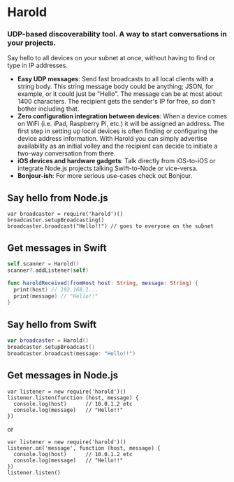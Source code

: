 # Harold

### UDP-based discoverability tool. A way to start conversations in your projects.

Say hello to all devices on your subnet at once, without having to find or type in IP addresses.

* **Easy UDP messages**: Send fast broadcasts to all local clients with a string body. This string message body could be anything; JSON, for example, or it could just be "Hello". The message can be at most about 1400 characters. The recipient gets the sender's IP for free, so don't bother including that.
* **Zero configuration integration between devices**: When a device comes on WiFi (i.e. iPad, Raspberry Pi, etc.) it will be assigned an address. The first step in setting up local devices is often finding or configuring the device address information. With Harold you can simply advertise availability as an initial volley and the recipient can decide to initiate a two-way conversation from there.
* **iOS devices and hardware gadgets**: Talk directly from iOS-to-iOS or integrate Node.js projects talking Swift-to-Node or vice-versa.
* **Bonjour-ish**: For more serious use-cases check out Bonjour.

## Say hello from Node.js

```node
var broadcaster = require('harold')()
broadcaster.setupBroadcasting()
broadcaster.broadcast("Hello!!") // goes to everyone on the subnet
```

## Get messages in Swift

```Swift
self.scanner = Harold()
scanner?.addListener(self)

func haroldReceived(fromHost host: String, message: String) {
  print(host) // 192.168.1...
  print(message) // "Hello!!"
}
```
    
## Say hello from Swift

```Swift
var broadcaster = Harold()
broadcaster.setupBroadcast()
broadcaster.broadcast(message: "Hello!!")
```

## Get messages in Node.js

```node
var listener = new require('harold')()
listener.listen(function (host, message) {
  console.log(host)      // 10.0.1.2 etc
  console.log(message)   // "Hello!!"
})
```

or

```node
var listener = new require('harold')()
listener.on('message', function (host, message) {
  console.log(host)      // 10.0.1.2 etc
  console.log(message)   // "Hello!!"
})
listener.listen()
```
